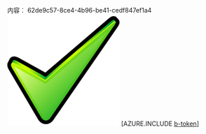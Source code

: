 内容︰ 62de9c57-8ce4-4b96-be41-cedf847ef1a4![图像](49760b3e-8905-4c58-a5ac-e7f9a70a03a6.png)
[AZURE.INCLUDE [b-token](ab07556d-2056-43e3-badd-fafc9bed1e74.md)]
